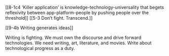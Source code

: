 [[8-1c4 ‘Killer application’ is knowledge-technology-universality that begets reflexivity between app-platform-people by pushing people over the threshold]]
[[5-3 Don’t fight. Transcend.]]

[[9-4b Writing generates ideas]]

Writing is fighting. We must own the discourse and drive forward technologies. We need writing, art, literature, and movies. Write about technological progress as a duty.